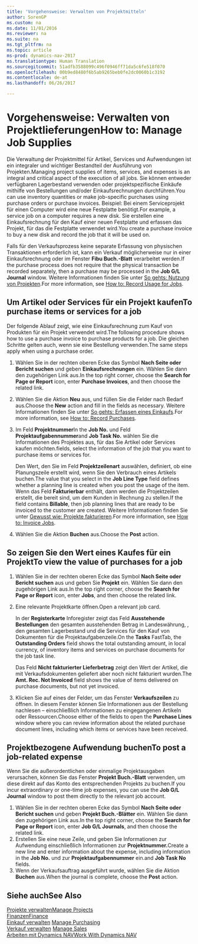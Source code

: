 ```yaml
---
title: 'Vorgehensweise: Verwalten von Projektmitteln'
author: SorenGP
ms.custom: na
ms.date: 11/01/2016
ms.reviewer: na
ms.suite: na
ms.tgt_pltfrm: na
ms.topic: article
ms-prod: dynamics-nav-2017
ms.translationtype: Human Translation
ms.sourcegitcommit: 51adfb3588099c496f0946ff71da5c6fe518f070
ms.openlocfilehash: 00b9ed8480f6b5ab9265beb0fe2dc0060b1c3192
ms.contentlocale: de-at
ms.lasthandoff: 06/26/2017

---
```


# <a name="how-to-manage-job-supplies"></a><span data-ttu-id="44ed3-102">Vorgehensweise: Verwalten von Projektlieferungen</span><span class="sxs-lookup"><span data-stu-id="44ed3-102">How to: Manage Job Supplies</span></span>
<span data-ttu-id="44ed3-103">Die Verwaltung der Projektmittel für Artikel, Services und Aufwendungen ist ein integraler und wichtiger Bestandteil der Ausführung von Projekten.</span><span class="sxs-lookup"><span data-stu-id="44ed3-103">Managing project supplies of items, services, and expenses is an integral and critical aspect of the execution of all jobs.</span></span> <span data-ttu-id="44ed3-104">Sie können entweder verfügbaren Lagerbestand verwenden oder projektspezifische Einkäufe mithilfe von Bestellungen und/oder Einkaufsrechnungen durchführen.</span><span class="sxs-lookup"><span data-stu-id="44ed3-104">You can use inventory quantities or make job-specific purchases using purchase orders or purchase invoices.</span></span> <span data-ttu-id="44ed3-105">Beispiel: Bei einem Serviceprojekt für einen Computer wird eine neue Festplatte benötigt.</span><span class="sxs-lookup"><span data-stu-id="44ed3-105">For example, a service job on a computer requires a new disk.</span></span> <span data-ttu-id="44ed3-106">Sie erstellen eine Einkaufsrechnung für den Kauf einer neuen Festplatte und erfassen das Projekt, für das die Festplatte verwendet wird.</span><span class="sxs-lookup"><span data-stu-id="44ed3-106">You create a purchase invoice to buy a new disk and record the job that it will be used on.</span></span>

<span data-ttu-id="44ed3-107">Falls für den Verkaufsprozess keine separate Erfassung von physischen Transaktionen erforderlich ist, kann ein Verkauf möglicherweise nur in einer Einkaufsrechnung oder im Fenster **Fibu Buch.-Blatt** verarbeitet werden.</span><span class="sxs-lookup"><span data-stu-id="44ed3-107">If the purchase process does not require that the physical transaction be recorded separately, then a purchase may be processed in the **Job G/L Journal** window.</span></span> <span data-ttu-id="44ed3-108">Weitere Informationen finden Sie unter [So gehts: Nutzung von Projekten](projects-how-record-job-usage.md).</span><span class="sxs-lookup"><span data-stu-id="44ed3-108">For more information, see [How to: Record Usage for Jobs](projects-how-record-job-usage.md).</span></span>

## <a name="to-purchase-items-or-services-for-a-job"></a><span data-ttu-id="44ed3-109">Um Artikel oder Services für ein Projekt kaufen</span><span class="sxs-lookup"><span data-stu-id="44ed3-109">To purchase items or services for a job</span></span>
<span data-ttu-id="44ed3-110">Der folgende Ablauf zeigt, wie eine Einkaufsrechnung zum Kauf von Produkten für ein Projekt verwendet wird.</span><span class="sxs-lookup"><span data-stu-id="44ed3-110">The following procedure shows how to use a purchase invoice to purchase products for a job.</span></span> <span data-ttu-id="44ed3-111">Die gleichen Schritte gelten auch, wenn sie eine Bestellung verwenden.</span><span class="sxs-lookup"><span data-stu-id="44ed3-111">The same steps apply when using a purchase order.</span></span>  

1. <span data-ttu-id="44ed3-112">Wählen Sie in der rechten oberen Ecke das Symbol **Nach Seite oder Bericht suchen** und geben **Einkaufsrechnungen** ein. Wählen Sie dann den zugehörigen Link aus.</span><span class="sxs-lookup"><span data-stu-id="44ed3-112">In the top right corner, choose the **Search for Page or Report** icon, enter **Purchase Invoices**, and then choose the related link.</span></span>  
2. <span data-ttu-id="44ed3-113">Wählen Sie die Aktion **Neu** aus, und füllen Sie die Felder nach Bedarf aus.</span><span class="sxs-lookup"><span data-stu-id="44ed3-113">Choose the **New** action and fill in the fields as necessary.</span></span> <span data-ttu-id="44ed3-114">Weitere Informationen finden Sie unter [So gehts: Erfassen eines Einkaufs](purchasing-how-record-purchases.md).</span><span class="sxs-lookup"><span data-stu-id="44ed3-114">For more information, see [How to: Record Purchases](purchasing-how-record-purchases.md).</span></span>
3. <span data-ttu-id="44ed3-115">Im Feld **Projektnummer**</span><span class="sxs-lookup"><span data-stu-id="44ed3-115">In the **Job No.**</span></span> <span data-ttu-id="44ed3-116">und Feld **Projektaufgabennummer**</span><span class="sxs-lookup"><span data-stu-id="44ed3-116">and **Job Task No.**</span></span> <span data-ttu-id="44ed3-117">wählen Sie die Informationen des Projektes aus, für das Sie Artikel oder Services kaufen möchten.</span><span class="sxs-lookup"><span data-stu-id="44ed3-117">fields, select the information of the job that you want to purchase items or services for.</span></span>  

    <span data-ttu-id="44ed3-118">Den Wert, den Sie im Feld **Projektzeilenart** auswählen, definiert, ob eine Planungszeile erstellt wird, wenn Sie den Verbrauch eines Artikels buchen.</span><span class="sxs-lookup"><span data-stu-id="44ed3-118">The value that you select in the **Job Line Type** field defines whether a planning line is created when you post the usage of the item.</span></span> <span data-ttu-id="44ed3-119">Wenn das Feld **Fakturierbar** enthält, dann werden die Projektzeilen erstellt, die bereit sind, um dem Kunden in Rechnung zu stellen.</span><span class="sxs-lookup"><span data-stu-id="44ed3-119">If the field contains **Billable**, then job planning lines that are ready to be invoiced to the customer are created.</span></span> <span data-ttu-id="44ed3-120">Weitere Informationen finden Sie unter [Gewusst wie: Projekte fakturieren](projects-how-invoice-jobs.md).</span><span class="sxs-lookup"><span data-stu-id="44ed3-120">For more information, see [How to: Invoice Jobs](projects-how-invoice-jobs.md).</span></span>

4. <span data-ttu-id="44ed3-121">Wählen Sie die Aktion **Buchen** aus.</span><span class="sxs-lookup"><span data-stu-id="44ed3-121">Choose the **Post** action.</span></span>

## <a name="to-view-the-value-of-purchases-for-a-job"></a><span data-ttu-id="44ed3-122">So zeigen Sie den Wert eines Kaufes für ein Projekt</span><span class="sxs-lookup"><span data-stu-id="44ed3-122">To view the value of purchases for a job</span></span>  

1. <span data-ttu-id="44ed3-123">Wählen Sie in der rechten oberen Ecke das Symbol **Nach Seite oder Bericht suchen** aus und geben Sie **Projekt** ein. Wählen Sie dann den zugehörigen Link aus.</span><span class="sxs-lookup"><span data-stu-id="44ed3-123">In the top right corner, choose the **Search for Page or Report** icon, enter **Jobs**, and then choose the related link.</span></span>
2. <span data-ttu-id="44ed3-124">Eine relevante Projektkarte öffnen.</span><span class="sxs-lookup"><span data-stu-id="44ed3-124">Open a relevant job card.</span></span>

    <span data-ttu-id="44ed3-125">In der **Registerkarte** Inforegister zeigt das Feld **Ausstehende Bestellungen** den gesamten ausstehenden Betrag in Landeswährung, , den gesamten Lagerbestand und die Services für den Kauf von Dokumenten für die Projektaufgabenzeile.</span><span class="sxs-lookup"><span data-stu-id="44ed3-125">On the **Tasks** FastTab, the **Outstanding Orders** field shows the total outstanding amount, in local currency, of inventory items and services on purchase documents for the job task line.</span></span>  

    <span data-ttu-id="44ed3-126">Das Feld **Nicht fakturierter Lieferbetrag** zeigt den Wert der Artikel, die mit Verkaufsdokumenten geliefert aber noch nicht fakturiert wurden.</span><span class="sxs-lookup"><span data-stu-id="44ed3-126">The **Amt. Rec. Not Invoiced** field shows the value of items delivered on purchase documents, but not yet invoiced.</span></span>  

3. <span data-ttu-id="44ed3-127">Klicken Sie auf eines der Felder, um das Fenster **Verkaufszeilen** zu öffnen. In diesem Fenster können Sie Informationen aus der Bestellung nachlesen – einschließlich Informationen zu eingegangenen Artikeln oder Ressourcen.</span><span class="sxs-lookup"><span data-stu-id="44ed3-127">Choose either of the fields to open the **Purchase Lines** window where you can review information about the related purchase document lines, including which items or services have been received.</span></span>

## <a name="to-post-a-job-related-expense"></a><span data-ttu-id="44ed3-128">Projektbezogene Aufwendung buchen</span><span class="sxs-lookup"><span data-stu-id="44ed3-128">To post a job-related expense</span></span>  
<span data-ttu-id="44ed3-129">Wenn Sie die außerordentlichen oder einmalige Projektausgaben verursachen, können Sie das Fenster **Projekt Buch.-Blatt** verwenden, um diese direkt auf das Konto des entsprechenden Projekts zu buchen.</span><span class="sxs-lookup"><span data-stu-id="44ed3-129">If you incur extraordinary or one-time job expenses, you can use the **Job G/L Journal** window to post them directly to the relevant job account.</span></span>

1. <span data-ttu-id="44ed3-130">Wählen Sie in der rechten oberen Ecke das Symbol **Nach Seite oder Bericht suchen** und geben **Projekt Buch.-Blätter** ein. Wählen Sie dann den zugehörigen Link aus.</span><span class="sxs-lookup"><span data-stu-id="44ed3-130">In the top right corner, choose the **Search for Page or Report** icon, enter **Job G/L Journals**, and then choose the related link.</span></span>  
2. <span data-ttu-id="44ed3-131">Erstellen Sie eine neue Zeile, und geben Sie Informationen zur Aufwendung einschließlich Informationen zur **Projektnummer.**</span><span class="sxs-lookup"><span data-stu-id="44ed3-131">Create a new line and enter information about the expense, including information in the **Job No.**</span></span> <span data-ttu-id="44ed3-132">und zur **Projektaufgabennummer** ein.</span><span class="sxs-lookup"><span data-stu-id="44ed3-132">and **Job Task No** fields.</span></span>  
3. <span data-ttu-id="44ed3-133">Wenn der Verkaufsauftrag ausgeführt wurde, wählen Sie die Aktion **Buchen** aus.</span><span class="sxs-lookup"><span data-stu-id="44ed3-133">When the journal is complete, choose the **Post** action.</span></span>


## <a name="see-also"></a><span data-ttu-id="44ed3-134">Siehe auch</span><span class="sxs-lookup"><span data-stu-id="44ed3-134">See Also</span></span>
[<span data-ttu-id="44ed3-135">Projekte verwalten</span><span class="sxs-lookup"><span data-stu-id="44ed3-135">Manage Projects</span></span>](projects-manage-projects.md)  
[<span data-ttu-id="44ed3-136">Finanzen</span><span class="sxs-lookup"><span data-stu-id="44ed3-136">Finance</span></span>](finance-setup.md)  
<span data-ttu-id="44ed3-137">[Einkauf verwalten](purchasing-manage-purchasing.md)       </span><span class="sxs-lookup"><span data-stu-id="44ed3-137">[Manage Purchasing](purchasing-manage-purchasing.md)       </span></span>  
<span data-ttu-id="44ed3-138">[Verkauf verwalten](sales-manage-sales.md)    </span><span class="sxs-lookup"><span data-stu-id="44ed3-138">[Manage Sales](sales-manage-sales.md)    </span></span>  
[<span data-ttu-id="44ed3-139">Arbeiten mit Dynamics NAV</span><span class="sxs-lookup"><span data-stu-id="44ed3-139">Work With Dynamics NAV</span></span>](ui-work-product.md)  

